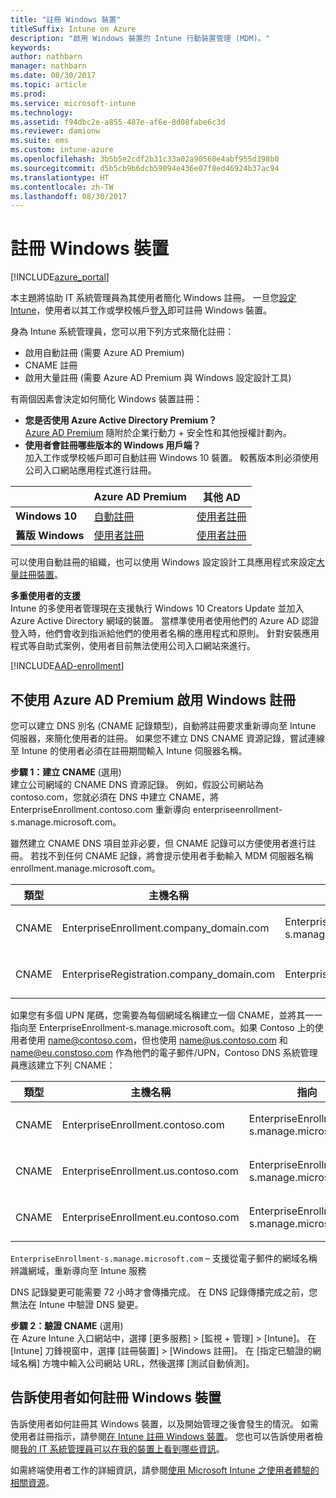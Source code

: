 ```yaml
---
title: "註冊 Windows 裝置"
titleSuffix: Intune on Azure
description: "啟用 Windows 裝置的 Intune 行動裝置管理 (MDM)。"
keywords: 
author: nathbarn
manager: nathbarn
ms.date: 08/30/2017
ms.topic: article
ms.prod: 
ms.service: microsoft-intune
ms.technology: 
ms.assetid: f94dbc2e-a855-487e-af6e-8d08fabe6c3d
ms.reviewer: damionw
ms.suite: ems
ms.custom: intune-azure
ms.openlocfilehash: 3b5b5e2cdf2b31c33a02a90560e4abf955d398b0
ms.sourcegitcommit: d5b5cb9b6dcb59094e436e07f8ed46924b37ac94
ms.translationtype: HT
ms.contentlocale: zh-TW
ms.lasthandoff: 08/30/2017
---
```

# <a name="enroll-windows-devices"></a>註冊 Windows 裝置

[!INCLUDE[azure_portal](./includes/azure_portal.md)]

本主題將協助 IT 系統管理員為其使用者簡化 Windows 註冊。 一旦您[設定 Intune](setup-steps.md)，使用者以其工作或學校帳戶[登入](https://docs.microsoft.com/intune-user-help/enroll-your-device-in-intune-windows)即可註冊 Windows 裝置。  

身為 Intune 系統管理員，您可以用下列方式來簡化註冊：
- 啟用自動註冊 (需要 Azure AD Premium)
- CNAME 註冊
- 啟用大量註冊 (需要 Azure AD Premium 與 Windows 設定設計工具)

有兩個因素會決定如何簡化 Windows 裝置註冊：

- **您是否使用 Azure Active Directory Premium？** <br>[Azure AD Premium](https://docs.microsoft.com/azure/active-directory/active-directory-get-started-premium) 隨附於企業行動力 + 安全性和其他授權計劃內。
- **使用者會註冊哪些版本的 Windows 用戶端？** <br>加入工作或學校帳戶即可自動註冊 Windows 10 裝置。 較舊版本則必須使用公司入口網站應用程式進行註冊。

||**Azure AD Premium**|**其他 AD**|
|----------|---------------|---------------|  
|**Windows 10**|[自動註冊](#enable-windows-10-automatic-enrollment) |[使用者註冊](#enable-windows-enrollment-without-azure-ad-premium)|
|**舊版 Windows**|[使用者註冊](#enable-windows-enrollment-without-azure-ad-premium)|[使用者註冊](#enable-windows-enrollment-without-azure-ad-premium)|

可以使用自動註冊的組織，也可以使用 Windows 設定設計工具應用程式來設定[大量註冊裝置](windows-bulk-enroll.md)。

**多重使用者的支援**<br>
Intune 的多使用者管理現在支援執行 Windows 10 Creators Update 並加入 Azure Active Directory 網域的裝置。 當標準使用者使用他們的 Azure AD 認證登入時，他們會收到指派給他們的使用者名稱的應用程式和原則。 針對安裝應用程式等自助式案例，使用者目前無法使用公司入口網站來進行。

[!INCLUDE[AAD-enrollment](./includes/win10-automatic-enrollment-aad.md)]

## <a name="enable-windows-enrollment-without-azure-ad-premium"></a>不使用 Azure AD Premium 啟用 Windows 註冊
您可以建立 DNS 別名 (CNAME 記錄類型)，自動將註冊要求重新導向至 Intune 伺服器，來簡化使用者的註冊。 如果您不建立 DNS CNAME 資源記錄，嘗試連線至 Intune 的使用者必須在註冊期間輸入 Intune 伺服器名稱。

**步驟 1：建立 CNAME** (選用)<br>
建立公司網域的 CNAME DNS 資源記錄。 例如，假設公司網站為 contoso.com，您就必須在 DNS 中建立 CNAME，將 EnterpriseEnrollment.contoso.com 重新導向 enterpriseenrollment-s.manage.microsoft.com。

雖然建立 CNAME DNS 項目並非必要，但 CNAME 記錄可以方便使用者進行註冊。 若找不到任何 CNAME 記錄，將會提示使用者手動輸入 MDM 伺服器名稱 enrollment.manage.microsoft.com。

|類型|主機名稱|指向|TTL|
|----------|---------------|---------------|---|
|CNAME|EnterpriseEnrollment.company_domain.com|EnterpriseEnrollment-s.manage.microsoft.com| 1 小時|
|CNAME|EnterpriseRegistration.company_domain.com|EnterpriseRegistration.windows.net|1 小時|

如果您有多個 UPN 尾碼，您需要為每個網域名稱建立一個 CNAME，並將其一一指向至 EnterpriseEnrollment-s.manage.microsoft.com。如果 Contoso 上的使用者使用 name@contoso.com，但也使用 name@us.contoso.com 和 name@eu.constoso.com 作為他們的電子郵件/UPN，Contoso DNS 系統管理員應該建立下列 CNAME：

|類型|主機名稱|指向|TTL|  
|----------|---------------|---------------|---|
|CNAME|EnterpriseEnrollment.contoso.com|EnterpriseEnrollment-s.manage.microsoft.com|1 小時|
|CNAME|EnterpriseEnrollment.us.contoso.com|EnterpriseEnrollment-s.manage.microsoft.com|1 小時|
|CNAME|EnterpriseEnrollment.eu.contoso.com|EnterpriseEnrollment-s.manage.microsoft.com| 1 小時|

`EnterpriseEnrollment-s.manage.microsoft.com` – 支援從電子郵件的網域名稱辨識網域，重新導向至 Intune 服務

DNS 記錄變更可能需要 72 小時才會傳播完成。 在 DNS 記錄傳播完成之前，您無法在 Intune 中驗證 DNS 變更。

**步驟 2：驗證 CNAME** (選用)<br>
在 Azure Intune 入口網站中，選擇 [更多服務] > [監視 + 管理] > [Intune]。 在 [Intune] 刀鋒視窗中，選擇 [註冊裝置]  >  [Windows 註冊]。 在 [指定已驗證的網域名稱] 方塊中輸入公司網站 URL，然後選擇 [測試自動偵測]。

## <a name="tell-users-how-to-enroll-windows-devices"></a>告訴使用者如何註冊 Windows 裝置
告訴使用者如何註冊其 Windows 裝置，以及開始管理之後會發生的情況。 如需使用者註冊指示，請參閱[在 Intune 註冊 Windows 裝置](https://docs.microsoft.com/intune-user-help/enroll-your-device-in-intune-windows)。 您也可以告訴使用者檢閱[我的 IT 系統管理員可以在我的裝置上看到哪些資訊](https://docs.microsoft.com/intune-user-help/what-can-your-it-administrator-see-when-you-enroll-your-device-in-intune-windows)。

如需終端使用者工作的詳細資訊，請參閱[使用 Microsoft Intune 之使用者體驗的相關資源](end-user-educate.md)。
